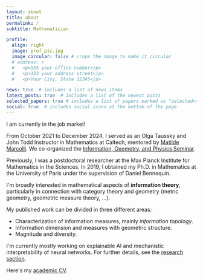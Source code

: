```yaml
---
layout: about
title: about
permalink: /
subtitle: Mathematician

profile:
  align: right
  image: prof_pic.jpg
  image_circular: false # crops the image to make it circular
  # address: >
  #   <p>555 your office number</p>
  #   <p>123 your address street</p>
  #   <p>Your City, State 12345</p>

news: true  # includes a list of news items
latest_posts: true  # includes a list of the newest posts
selected_papers: true # includes a list of papers marked as "selected={true}"
social: true  # includes social icons at the bottom of the page
---
```


I am currently in the job market! 

From October 2021 to December 2024, I served as an Olga Taussky and John Todd Instructor in Mathematics at Caltech, mentored by <a href="https://www.its.caltech.edu/~matilde/">Matilde Marcolli</a>. We co-organized the <a href="https://www.its.caltech.edu/~vigneaux/igps/">Information, Geometry, and Physics Seminar</a>.

Previously, I was a postdoctoral researcher at the Max Planck Institute for Mathematics in the Sciences. In 2019, I obtained my Ph.D. in Mathematics at the University of Paris under the supervision of Daniel Bennequin.

I'm broadly interested in mathematical aspects of **information theory**, particularly in connection with category theory and  geometry (metric geometry, geometric measure theory, ...). 

My published work can be divided in three different areas:
* Characterization of information measures, mainly *information topology*. 
* Information dimension and measures with geometric structure.
* Magnitude and diversity.
 
I'm currently mostly working on explainable AI and mechanistic interpretability of neural networks.
For further details, see the [research section]({{site.baseurl}}/research/). 



Here's my [academic CV]({{site.baseurl}}/assets/pdf/Academic-CV-Aug2024.pdf). 







